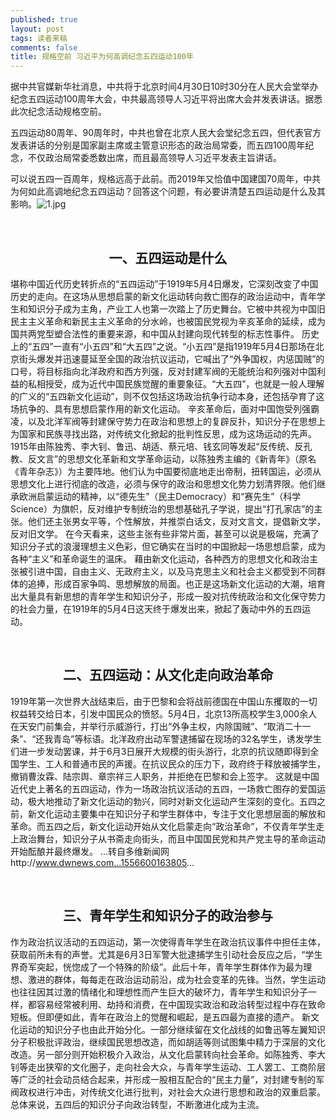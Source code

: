 ```yaml
---
published: true
layout: post
tags: 读者来稿
comments: false
title: 规格空前 习近平为何高调纪念五四运动100年
---
```


据中共官媒新华社消息，中共将于北京时间4月30日10时30分在人民大会堂举办纪念五四运动100周年大会，中共最高领导人习近平将出席大会并发表讲话。据悉此次纪念活动规格空前。 

五四运动80周年、90周年时，中共也曾在北京人民大会堂纪念五四，但代表官方发表讲话的分别是国家副主席或主管意识形态的政治局常委，而五四100周年纪念，不仅政治局常委悉数出席，而且最高领导人习近平发表主旨讲话。

可以说五四一百周年，规格远高于此前。而2019年又恰值中国建国70周年，中共为何如此高调地纪念五四运动？回答这个问题，有必要讲清楚五四运动是什么及其影响。![1.jpg](http://139.180.207.135:45682/asjdgoaoigojaiosdjfioaaga.jpg)

<br/>

<center><h2>一、五四运动是什么</h2></center>

堪称中国近代历史转折点的“五四运动”于1919年5月4日爆发，它深刻改变了中国历史的走向。在这场从思想启蒙的新文化运动转向救亡图存的政治运动中，青年学生和知识分子成为主角，产业工人也第一次踏上了历史舞台。它被中共视为中国旧民主主义革命和新民主主义革命的分水岭，也被国民党视为辛亥革命的延续，成为国共两党型塑合法性的重要来源，和中国从封建向现代转型的标志性事件。 历史上的“五四”一直有“小五四”和“大五四”之说。“小五四”是指1919年5月4日那场在北京街头爆发并迅速蔓延至全国的政治抗议运动，它喊出了“外争国权，内惩国贼”的口号，将目标指向北洋政府和西方列强，反对封建军阀的无能统治和列强对中国利益的私相授受，成为近代中国民族觉醒的重要象征。“大五四”，也就是一般人理解的广义的“五四新文化运动”，则不仅包括这场政治抗争行动本身，还包括孕育了这场抗争的、具有思想启蒙作用的新文化运动。  辛亥革命后，面对中国饱受列强霸凌，以及北洋军阀等封建保守势力在政治和思想上的复辟反扑，知识分子在思想上为国家和民族寻找出路，对传统文化掀起的批判性反思，成为这场运动的先声。 1915年由陈独秀、李大钊、鲁迅、胡适、蔡元培、钱玄同等发起“反传统、反孔教、反文言”的思想文化革新和文学革命运动，以陈独秀主编的《新青年》（原名《青年杂志》）为主要阵地。他们认为中国要彻底地走出帝制，扭转国运，必须从思想文化上进行彻底的改造，必须与保守的政治和思想文化势力划清界限。他们继承欧洲启蒙运动的精神，以“德先生”（民主Democracy）和“赛先生”（科学Science）为旗帜，反对维护专制统治的思想基础孔子学说，提出“打孔家店”的主张。他们还主张男女平等，个性解放，并推崇白话文，反对文言文，提倡新文学，反对旧文学。 在今天看来，这些主张有些非常片面，甚至可以说是极端，充满了知识分子式的浪漫理想主义色彩，但它确实在当时的中国掀起一场思想启蒙，成为各种“主义”和革命诞生的温床。 藉由新文化运动，各种西方的思想文化和政治主张被引进中国，自由主义、无政府主义，以及马克思主义和社会主义都受到不同群体的追捧，形成百家争鸣、思想解放的局面。也正是这场新文化运动的大潮，培育出大量具有新思想的青年学生和知识分子，形成一股对抗传统政治和文化保守势力的社会力量，在1919年的5月4日这天终于爆发出来，掀起了轰动中外的五四运动。

<br/>

<center><h2>二、五四运动：从文化走向政治革命</h2></center>

1919年第一次世界大战结束后，由于巴黎和会将战前德国在中国山东攫取的一切权益转交给日本，引发中国民众的愤怒。5月4日，北京13所高校学生3,000余人在天安门前集会，并举行示威游行，打出“外争主权，内除国贼”、“取消二十一条”、“还我青岛”等标语。北洋政府出动军警逮捕留在现场的32名学生，诱发学生们进一步发动罢课，并于6月3日展开大规模的街头游行，北京的抗议随即得到全国学生、工人和普通市民的声援。在抗议民众的压力下，政府终于释放被捕学生，撤销曹汝霖、陆宗舆、章宗祥三人职务，并拒绝在巴黎和会上签字。 这就是中国近代史上著名的五四运动，作为一场政治抗议活动的五四，一场救亡图存的爱国运动，极大地推动了新文化运动的勃兴，同时对新文化运动产生深刻的变化。五四之前，新文化运动主要集中在知识分子和学生群体中，专注于文化思想层面的解放和革命。而五四之后，新文化运动开始从文化启蒙走向“政治革命”，不仅青年学生走上政治舞台，知识分子从书斋走向街头，而且中国国民党和共产党主导的革命运动开始酝酿并最终爆发。 ...转自多维新闻网http://www.dwnews.com...1556600163805...

<br/>

<center><h2>三、青年学生和知识分子的政治参与</h2></center>

作为政治抗议活动的五四运动，第一次使得青年学生在政治抗议事件中担任主体，获取前所未有的声誉。尤其是6月3日军警大批逮捕学生引动社会反应之后，“学生界奇军突起，恍惚成了一个特殊的阶级”。此后十年，青年学生群体作为最为理想、激进的群体，每每走在政治运动前沿，成为社会变革的先锋。当然，学生运动也往往因其过激的情绪化和理想性而产生巨大的破坏力，青年学生和知识分子一样，都容易经常被利用、劫持和消费，在中国现实政治和政治转型过程中存在致命短板。但即便如此，青年在政治上的觉醒和崛起，是五四最为直接的遗产。 新文化运动的知识分子也由此开始分化。一部分继续留在文化战线的如鲁迅等左翼知识分子积极批评政治，继续国民思想改造，而如胡适等则试图集中精力于深层的文化改造。另一部分则开始积极介入政治，从文化启蒙转向社会革命。如陈独秀、李大钊等走出狭窄的文化圈子，走向社会大众，与青年学生运动、工人罢工、工商阶层等广泛的社会动员结合起来，并形成一股相互配合的“民主力量”，对封建专制的军阀政权进行冲击，对传统文化进行批判，对社会大众进行思想和政治的双重启蒙。总体来说，五四后的知识分子向政治转型，不断激进化成为主流。 
